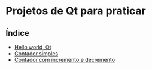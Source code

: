 # Projetos de Qt para praticar

## Índice

- [Hello world, Qt](https://github.com/Dirack/Estudos/tree/master/c++/qt/projetos/apenas_hello#hello-world-no-qt)
- [Contador simples](https://github.com/Dirack/Estudos/tree/master/c++/qt/projetos/contador#contador-simples)
- [Contador com incremento e decremento](https://github.com/Dirack/Estudos/tree/master/c++/qt/projetos/contador_complex#contador-com-incremento-e-decremento)
